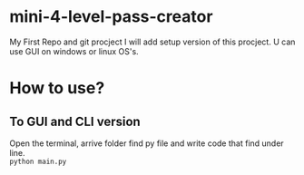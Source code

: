 # mini-4-level-pass-creator
My First Repo and git procject
I will add setup version of this procject. U can use GUI on windows or linux OS's.


# How to use?
## To GUI and CLI version
Open the terminal, arrive folder find py file and write code that find under line.
<br>
<code>python main.py </code>

